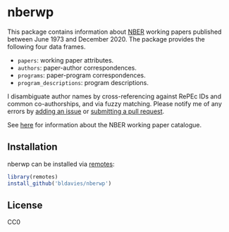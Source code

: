 # nberwp

This package contains information about [NBER](https://www.nber.org) working papers published between June 1973 and December 2020.
The package provides the following four data frames.

* `papers`: working paper attributes.
* `authors`: paper-author correspondences.
* `programs`: paper-program correspondences.
* `program_descriptions`: program descriptions.

I disambiguate author names by cross-referencing against RePEc IDs and common co-authorships, and via fuzzy matching.
Please notify me of any errors by [adding an issue](https://github.com/bldavies/nberwp/issues) or [submitting a pull request](https://github.com/bldavies/nberwp/pulls).

See [here](https://www.nber.org/policies.html) for information about the NBER working paper catalogue.

## Installation

nberwp can be installed via [remotes](https://github.com/r-lib/remotes):

```r
library(remotes)
install_github('bldavies/nberwp')
```

## License

CC0
